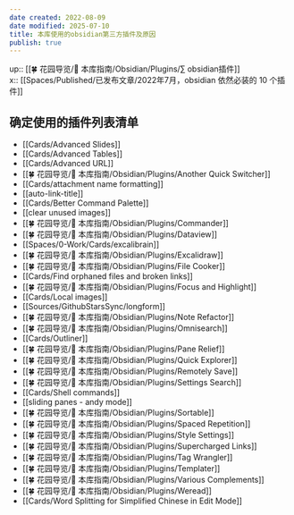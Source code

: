 ```yaml
---
date created: 2022-08-09
date modified: 2025-07-10
title: 本库使用的obsidian第三方插件及原因
publish: true
---
```


up:: [[🍀 花园导览/🧰 本库指南/Obsidian/Plugins/∑ obsidian插件]]  
x:: [[Spaces/Published/已发布文章/2022年7月，obsidian 依然必装的 10 个插件]]

## 确定使用的插件列表清单

- [[Cards/Advanced Slides]]
- [[Cards/Advanced Tables]]
- [[Cards/Advanced URL]]
- [[🍀 花园导览/🧰 本库指南/Obsidian/Plugins/Another Quick Switcher]]
- [[Cards/attachment name formatting]]
- [[auto-link-title]]
- [[Cards/Better Command Palette]]
- [[clear unused images]]
- [[🍀 花园导览/🧰 本库指南/Obsidian/Plugins/Commander]]
- [[🍀 花园导览/🧰 本库指南/Obsidian/Plugins/Dataview]]
- [[Spaces/0-Work/Cards/excalibrain]]
- [[🍀 花园导览/🧰 本库指南/Obsidian/Plugins/Excalidraw]]
- [[🍀 花园导览/🧰 本库指南/Obsidian/Plugins/File Cooker]]
- [[Cards/Find orphaned files and broken links]]
- [[🍀 花园导览/🧰 本库指南/Obsidian/Plugins/Focus and Highlight]]
- [[Cards/Local images]]
- [[Sources/GithubStarsSync/longform]]
- [[🍀 花园导览/🧰 本库指南/Obsidian/Plugins/Note Refactor]]
- [[🍀 花园导览/🧰 本库指南/Obsidian/Plugins/Omnisearch]]
- [[Cards/Outliner]]
- [[🍀 花园导览/🧰 本库指南/Obsidian/Plugins/Pane Relief]]
- [[🍀 花园导览/🧰 本库指南/Obsidian/Plugins/Quick Explorer]]
- [[🍀 花园导览/🧰 本库指南/Obsidian/Plugins/Remotely Save]]
- [[🍀 花园导览/🧰 本库指南/Obsidian/Plugins/Settings Search]]
- [[Cards/Shell commands]]
- [[sliding panes - andy mode]]
- [[🍀 花园导览/🧰 本库指南/Obsidian/Plugins/Sortable]]
- [[🍀 花园导览/🧰 本库指南/Obsidian/Plugins/Spaced Repetition]]
- [[🍀 花园导览/🧰 本库指南/Obsidian/Plugins/Style Settings]]
- [[🍀 花园导览/🧰 本库指南/Obsidian/Plugins/Supercharged Links]]
- [[🍀 花园导览/🧰 本库指南/Obsidian/Plugins/Tag Wrangler]]
- [[🍀 花园导览/🧰 本库指南/Obsidian/Plugins/Templater]]
- [[🍀 花园导览/🧰 本库指南/Obsidian/Plugins/Various Complements]]
- [[🍀 花园导览/🧰 本库指南/Obsidian/Plugins/Weread]]
- [[Cards/Word Splitting for Simplified Chinese in Edit Mode]]
